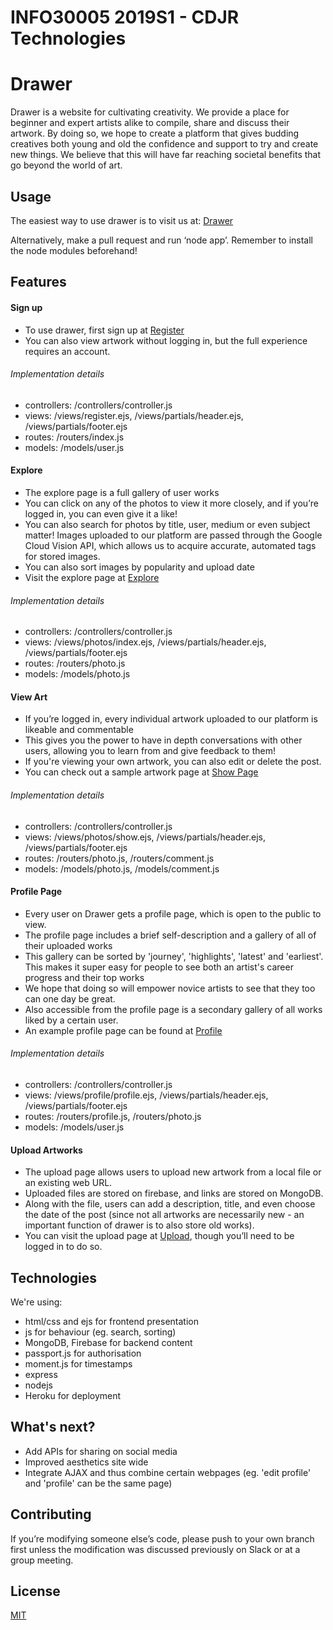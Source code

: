 # INFO30005 2019S1 - CDJR Technologies

# Drawer

Drawer is a website for cultivating creativity. We provide a place for beginner and expert artists alike to compile, share and discuss their artwork. By doing so, we hope to create a platform that gives budding creatives both young and old the confidence and support to try and create new things. We believe that this will have far reaching societal benefits that go beyond the world of art.

## Usage

The easiest way to use drawer is to visit us at: [Drawer](https://drawer-by-cdjr.herokuapp.com)

Alternatively, make a pull request and run ‘node app’. Remember to install the node modules beforehand!

## Features

#### Sign up

- To use drawer, first sign up at [Register](https://drawer-by-cdjr.herokuapp.com/register)
- You can also view artwork without logging in, but the full experience requires an account.

###### Implementation details
- controllers: /controllers/controller.js
- views: /views/register.ejs, /views/partials/header.ejs, /views/partials/footer.ejs
- routes: /routers/index.js
- models: /models/user.js

#### Explore

- The explore page is a full gallery of user works
- You can click on any of the photos to view it more closely, and if you’re logged in, you can even give it a like!
- You can also search for photos by title, user, medium or even subject matter! Images uploaded to our platform are passed through the Google Cloud Vision API, which allows us to acquire accurate, automated tags for stored images.
- You can also sort images by popularity and upload date
- Visit the explore page at [Explore](https://drawer-by-cdjr.herokuapp.com/photo)

###### Implementation details
- controllers: /controllers/controller.js
- views: /views/photos/index.ejs, /views/partials/header.ejs, /views/partials/footer.ejs
- routes: /routers/photo.js
- models: /models/photo.js

#### View Art

- If you’re logged in, every individual artwork uploaded to our platform is likeable and commentable
- This gives you the power to have in depth conversations with other users, allowing you to learn from and give feedback to them!
- If you're viewing your own artwork, you can also edit or delete the post.
- You can check out a sample artwork page at [Show Page](https://drawer-by-cdjr.herokuapp.com/photo/5cc47500a6a81060a789d253)

###### Implementation details
- controllers: /controllers/controller.js
- views: /views/photos/show.ejs, /views/partials/header.ejs, /views/partials/footer.ejs
- routes: /routers/photo.js, /routers/comment.js
- models: /models/photo.js, /models/comment.js

#### Profile Page

- Every user on Drawer gets a profile page, which is open to the public to view.
- The profile page includes a brief self-description and a gallery of all of their uploaded works
- This gallery can be sorted by 'journey', 'highlights', 'latest' and 'earliest'. This makes it super easy for people to see both an artist's career progress and their top works
- We hope that doing so will empower novice artists to see that they too can one day be great.
- Also accessible from the profile page is a secondary gallery of all works liked by a certain user.
- An example profile page can be found at [Profile](https://drawer-by-cdjr.herokuapp.com/profile/Jerome)

###### Implementation details
- controllers: /controllers/controller.js
- views: /views/profile/profile.ejs, /views/partials/header.ejs, /views/partials/footer.ejs
- routes: /routers/profile.js, /routers/photo.js
- models: /models/user.js

#### Upload Artworks

- The upload page allows users to upload new artwork from a local file or an existing web URL.
- Uploaded files are stored on firebase, and links are stored on MongoDB.
- Along with the file, users can add a description, title, and even choose the date of the post (since not all artworks are necessarily new - an important function of drawer is to also store old works).
- You can visit the upload page at [Upload](https://drawer-by-cdjr.herokuapp.com/photo/new), though you’ll need to be logged in to do so.

## Technologies

We're using:

- html/css and ejs for frontend presentation
- js for behaviour (eg. search, sorting)
- MongoDB, Firebase for backend content
- passport.js for authorisation
- moment.js for timestamps
- express
- nodejs
- Heroku for deployment

## What's next?

- Add APIs for sharing on social media
- Improved aesthetics site wide
- Integrate AJAX and thus combine certain webpages (eg. 'edit profile' and 'profile' can be the same page)

## Contributing

If you’re modifying someone else’s code, please push to your own branch first unless the modification was discussed previously on Slack or at a group meeting.

## License

[MIT](https://choosealicense.com/licenses/mit/)
